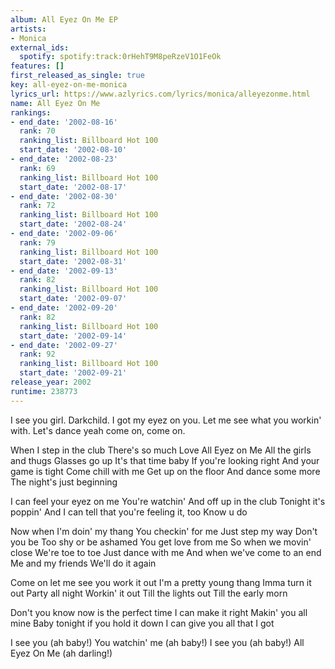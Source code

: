 ```yaml
---
album: All Eyez On Me EP
artists:
- Monica
external_ids:
  spotify: spotify:track:0rHehT9M8peRzeV1O1FeOk
features: []
first_released_as_single: true
key: all-eyez-on-me-monica
lyrics_url: https://www.azlyrics.com/lyrics/monica/alleyezonme.html
name: All Eyez On Me
rankings:
- end_date: '2002-08-16'
  rank: 70
  ranking_list: Billboard Hot 100
  start_date: '2002-08-10'
- end_date: '2002-08-23'
  rank: 69
  ranking_list: Billboard Hot 100
  start_date: '2002-08-17'
- end_date: '2002-08-30'
  rank: 72
  ranking_list: Billboard Hot 100
  start_date: '2002-08-24'
- end_date: '2002-09-06'
  rank: 79
  ranking_list: Billboard Hot 100
  start_date: '2002-08-31'
- end_date: '2002-09-13'
  rank: 82
  ranking_list: Billboard Hot 100
  start_date: '2002-09-07'
- end_date: '2002-09-20'
  rank: 82
  ranking_list: Billboard Hot 100
  start_date: '2002-09-14'
- end_date: '2002-09-27'
  rank: 92
  ranking_list: Billboard Hot 100
  start_date: '2002-09-21'
release_year: 2002
runtime: 238773
---
```

I see you girl. Darkchild.
I got my eyez on you.
Let me see what you workin' with.
Let's dance yeah come on, come on.



When I step in the club
There's so much Love
All Eyez on Me
All the girls and thugs
Glasses go up
It's that time baby
If you're looking right
And your game is tight
Come chill with me
Get up on the floor
And dance some more
The night's just beginning


I can feel your eyez on me
You're watchin'
And off up in the club
Tonight it's poppin'
And I can tell that you're feeling it, too
Know u do


Now when I'm doin' my thang
You checkin' for me
Just step my way
Don't you be
Too shy or be ashamed
You get love from me
So when we movin' close
We're toe to toe
Just dance with me
And when we've come to an end
Me and my friends
We'll do it again

Come on let me see you work it out
I'm a pretty young thang
Imma turn it out
Party all night
Workin' it out
Till the lights out
Till the early morn


Don't you know now is the perfect time
I can make it right
Makin' you all mine
Baby tonight if you hold it down
I can give you all that I got

I see you (ah baby!)
You watchin' me (ah baby!)
I see you (ah baby!)
All Eyez On Me (ah darling!)
